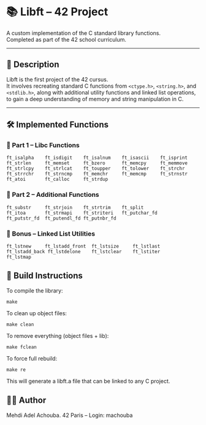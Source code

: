 # 📚 Libft – 42 Project

A custom implementation of the C standard library functions.  
Completed as part of the 42 school curriculum.

---

## 📌 Description

Libft is the first project of the 42 cursus.  
It involves recreating standard C functions from `<ctype.h>`, `<string.h>`, and `<stdlib.h>`, along with additional utility functions and linked list operations, to gain a deep understanding of memory and string manipulation in C.

---

## 🛠️ Implemented Functions

### 🔡 Part 1 – Libc Functions
```
ft_isalpha    ft_isdigit    ft_isalnum    ft_isascii    ft_isprint
ft_strlen     ft_memset     ft_bzero      ft_memcpy     ft_memmove
ft_strlcpy    ft_strlcat    ft_toupper    ft_tolower    ft_strchr
ft_strrchr    ft_strncmp    ft_memchr     ft_memcmp     ft_strnstr
ft_atoi       ft_calloc     ft_strdup
```
### 🧪 Part 2 – Additional Functions
```
ft_substr     ft_strjoin    ft_strtrim    ft_split
ft_itoa       ft_strmapi    ft_striteri   ft_putchar_fd
ft_putstr_fd  ft_putendl_fd ft_putnbr_fd
```
### 🧵 Bonus – Linked List Utilities
```
ft_lstnew     ft_lstadd_front  ft_lstsize     ft_lstlast
ft_lstadd_back ft_lstdelone    ft_lstclear    ft_lstiter
ft_lstmap
```
## 🔧 Build Instructions
To compile the library:
```
make
```
To clean up object files:
```
make clean
```
To remove everything (object files + lib):
```
make fclean
```
To force full rebuild:
```
make re
```
This will generate a libft.a file that can be linked to any C project.

## 👨‍💻 Author
Mehdi Adel Achouba.
42 Paris – Login: machouba

